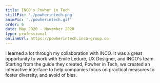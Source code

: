 ```yaml
---
title: INCO's Powher in Tech
stillPic: './powherintech.png'
animPic: './powherintech.gif'
order: 6
date: May 2020 - November 2020
type: professional
onlineUrl: https://powherintech.inco-group.co
---
```


I learned a lot through my collaboration with INCO. It was a great opportunity to work with Emile Ledure, UX Designer, and INCO's team. Starting from the guide they created, Powher in Tech, we created an interactive interface to help companies focus on practical measures to foster diversity, and avoid of bias.
